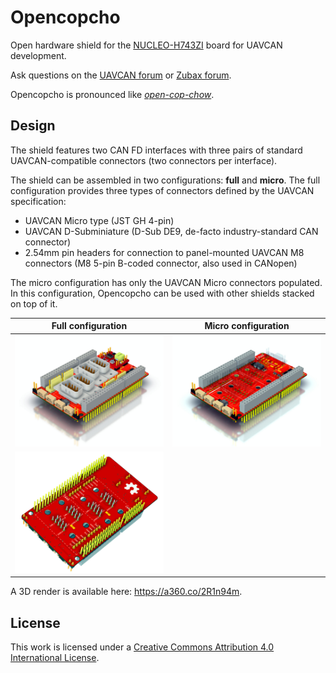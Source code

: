 # Opencopcho

Open hardware shield for the [NUCLEO-H743ZI](https://www.st.com/en/evaluation-tools/nucleo-h743zi.html) board
for UAVCAN development.

Ask questions on the [UAVCAN forum](https://forum.uavcan.org) or [Zubax forum](https://forum.zubax.com).

Opencopcho is pronounced like [*open-cop-chow*](https://translate.google.com/#en/en/opencopcho).

## Design

The shield features two CAN FD interfaces with three pairs of standard UAVCAN-compatible connectors
(two connectors per interface).

The shield can be assembled in two configurations: **full** and **micro**.
The full configuration provides three types of connectors defined by the UAVCAN specification:

* UAVCAN Micro type (JST GH 4-pin)
* UAVCAN D-Subminiature (D-Sub DE9, de-facto industry-standard CAN connector)
* 2.54mm pin headers for connection to panel-mounted UAVCAN M8 connectors
(M8 5-pin B-coded connector, also used in CANopen)

The micro configuration has only the UAVCAN Micro connectors populated.
In this configuration, Opencopcho can be used with other shields stacked on top of it.

Full configuration                  | Micro configuration
------------------------------------|------------------------------------------
<img src="top.jpg" width="300">     | <img src="top-micro.jpg" width="300">
<img src="bottom.jpg" width="300">  |

A 3D render is available here: <https://a360.co/2R1n94m>.

## License

This work is licensed under a
[Creative Commons Attribution 4.0 International License](http://creativecommons.org/licenses/by/4.0/).
